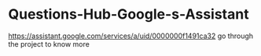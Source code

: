 # Questions-Hub-Google-s-Assistant
https://assistant.google.com/services/a/uid/0000000f1491ca32    go through the project to know more
